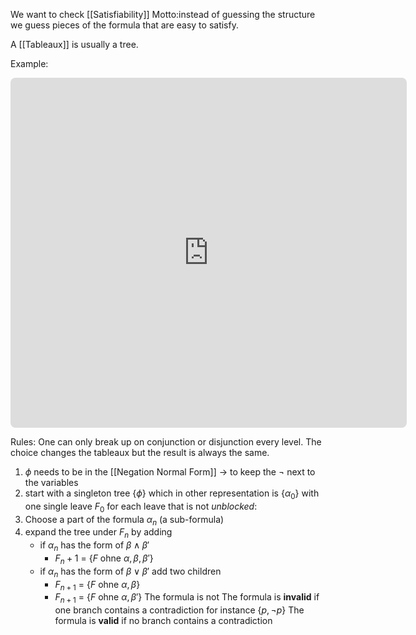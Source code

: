We want to check [[Satisfiability]]
Motto:instead of guessing the structure we guess pieces of the formula that are easy to satisfy.

A [[Tableaux]] is usually a tree.

Example:
<!-- https://q.uiver.app/#?q=WzAsNixbMCwwLCJcXHsgKHAgXFxsb3IgXFxuZWcgcSkgXFxsYW5kIChcXG5lZyBwIFxcbGFuZCBxKSBcXH0iXSxbMCwxLCJcXHtwIFxcbG9yIFxcbmVnIHEsXFxuZWcgcCBcXGxhbmQgcVxcfSJdLFswLDIsIlxce3AsXFxuZWcgcCBcXGxhbmQgcVxcfSJdLFsxLDIsIlxce1xcbmVnIHEsXFxuZWcgcCBcXGxhbmQgcVxcfSJdLFswLDMsIlxce3AsXFxuZWcgcCxxIFxcfSJdLFsxLDMsIlxce1xcbmVnIHEsIFxcbmVnIHAscVxcfSJdLFswLDFdLFsxLDJdLFsxLDNdLFsyLDRdLFszLDVdXQ== --> <iframe class="quiver-embed" src="https://q.uiver.app/#?q=WzAsNixbMCwwLCJcXHsgKHAgXFxsb3IgXFxuZWcgcSkgXFxsYW5kIChcXG5lZyBwIFxcbGFuZCBxKSBcXH0iXSxbMCwxLCJcXHtwIFxcbG9yIFxcbmVnIHEsXFxuZWcgcCBcXGxhbmQgcVxcfSJdLFswLDIsIlxce3AsXFxuZWcgcCBcXGxhbmQgcVxcfSJdLFsxLDIsIlxce1xcbmVnIHEsXFxuZWcgcCBcXGxhbmQgcVxcfSJdLFswLDMsIlxce3AsXFxuZWcgcCxxIFxcfSJdLFsxLDMsIlxce1xcbmVnIHEsIFxcbmVnIHAscVxcfSJdLFswLDFdLFsxLDJdLFsxLDNdLFsyLDRdLFszLDVdXQ==&embed" width="634" height="560" style="border-radius: 8px; border: none;"></iframe>


Rules:
One can only break up on conjunction or disjunction every level.
The choice changes the tableaux but the result is always the same.
1. $\phi$ needs to be in the [[Negation Normal Form]] -> to keep the $\neg$ next to the variables
2. start with a singleton tree $\{\phi\}$ which in other representation is $\{\alpha_0\}$ with one single leave $F_0$
for each leave that is not _unblocked_:
4. Choose a part of the formula $\alpha_n$ (a sub-formula)
5. expand the tree under $F_n$ by adding
	- if $\alpha_n$ has the form of $\beta \land \beta'$
		- $F_n+1$ = $\{F \text{ ohne } \alpha, \beta,\beta' \}$
	- if  $\alpha_n$ has the form of $\beta \lor \beta'$ add two children
		- $F_{n+1}$ = $\{F \text{ ohne } \alpha, \beta \}$
		- $F_{n+1}$ = $\{F \text{ ohne } \alpha, \beta' \}$
	The formula is not 
	The formula is __invalid__ if one branch contains a contradiction for instance {$p,\neg p$}
	The formula is __valid__ if no branch contains a contradiction
	
	